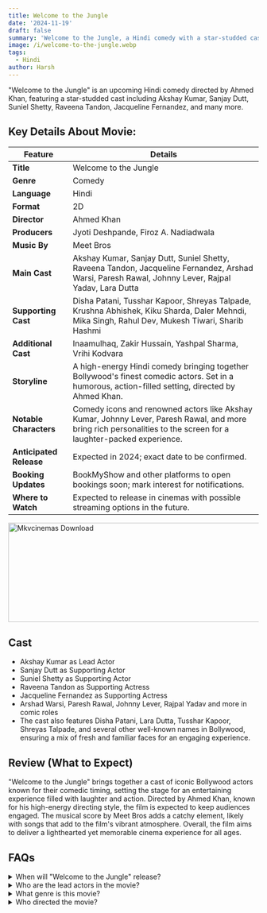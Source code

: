 ```yaml
---
title: Welcome to the Jungle
date: '2024-11-19'
draft: false
summary: 'Welcome to the Jungle, a Hindi comedy with a star-studded cast including Akshay Kumar, Sanjay Dutt, and Raveena Tandon. Directed by Ahmed Khan, this movie promises a thrilling blend of humor and action.'
image: /i/welcome-to-the-jungle.webp
tags:
  - Hindi
author: Harsh
---
```


"Welcome to the Jungle" is an upcoming Hindi comedy directed by Ahmed Khan, featuring a star-studded cast including Akshay Kumar, Sanjay Dutt, Suniel Shetty, Raveena Tandon, Jacqueline Fernandez, and many more.

## Key Details About Movie:

| **Feature**             | **Details**                                                                                                                                                       |
| ----------------------- | ----------------------------------------------------------------------------------------------------------------------------------------------------------------- |
| **Title**               | Welcome to the Jungle                                                                                                                                             |
| **Genre**               | Comedy                                                                                                                                                            |
| **Language**            | Hindi                                                                                                                                                             |
| **Format**              | 2D                                                                                                                                                                |
| **Director**            | Ahmed Khan                                                                                                                                                        |
| **Producers**           | Jyoti Deshpande, Firoz A. Nadiadwala                                                                                                                              |
| **Music By**            | Meet Bros                                                                                                                                                         |
| **Main Cast**           | Akshay Kumar, Sanjay Dutt, Suniel Shetty, Raveena Tandon, Jacqueline Fernandez, Arshad Warsi, Paresh Rawal, Johnny Lever, Rajpal Yadav, Lara Dutta                |
| **Supporting Cast**     | Disha Patani, Tusshar Kapoor, Shreyas Talpade, Krushna Abhishek, Kiku Sharda, Daler Mehndi, Mika Singh, Rahul Dev, Mukesh Tiwari, Sharib Hashmi                   |
| **Additional Cast**     | Inaamulhaq, Zakir Hussain, Yashpal Sharma, Vrihi Kodvara                                                                                                          |
| **Storyline**           | A high-energy Hindi comedy bringing together Bollywood's finest comedic actors. Set in a humorous, action-filled setting, directed by Ahmed Khan.                 |
| **Notable Characters**  | Comedy icons and renowned actors like Akshay Kumar, Johnny Lever, Paresh Rawal, and more bring rich personalities to the screen for a laughter-packed experience. |
| **Anticipated Release** | Expected in 2024; exact date to be confirmed.                                                                                                                     |
| **Booking Updates**     | BookMyShow and other platforms to open bookings soon; mark interest for notifications.                                                                            |
| **Where to Watch**      | Expected to release in cinemas with possible streaming options in the future.                                                                                     |

<a href="https://mkvcinemas.buzz/bookmarks-list">
  <img src="/mkvcinemas-btn.webp" alt="Mkvcinemas Download" width="600" height="200" loading="lazy">
</a>

## Cast

- Akshay Kumar as Lead Actor
- Sanjay Dutt as Supporting Actor
- Suniel Shetty as Supporting Actor
- Raveena Tandon as Supporting Actress
- Jacqueline Fernandez as Supporting Actress
- Arshad Warsi, Paresh Rawal, Johnny Lever, Rajpal Yadav and more in comic roles
- The cast also features Disha Patani, Lara Dutta, Tusshar Kapoor, Shreyas Talpade, and several other well-known names in Bollywood, ensuring a mix of fresh and familiar faces for an engaging experience.

## Review (What to Expect)

"Welcome to the Jungle" brings together a cast of iconic Bollywood actors known for their comedic timing, setting the stage for an entertaining experience filled with laughter and action. Directed by Ahmed Khan, known for his high-energy directing style, the film is expected to keep audiences engaged. The musical score by Meet Bros adds a catchy element, likely with songs that add to the film's vibrant atmosphere. Overall, the film aims to deliver a lighthearted yet memorable cinema experience for all ages.

<!-- ## Trailer -->

<!-- <iframe width="100%" height="380" src="https://www.youtube.com/embed/RKZJtoFoaQg?si=lQyogWrIXd94EcMW" title={title} frameborder="0" allow="accelerometer; autoplay; clipboard-write; encrypted-media; gyroscope; picture-in-picture; web-share" referrerpolicy="strict-origin-when-cross-origin" allowfullscreen loading="lazy"></iframe> -->

## FAQs

<details>
  <summary>When will "Welcome to the Jungle" release?</summary>
  <p>The release date is yet to be confirmed. Stay tuned for updates on bookings!</p>
</details>

<details>
  <summary>Who are the lead actors in the movie?</summary>
  <p>Akshay Kumar, Sanjay Dutt, and Suniel Shetty are among the prominent leads.</p>
</details>

<details>
  <summary>What genre is this movie?</summary>
  <p>"Welcome to the Jungle" is a Hindi comedy.</p>
</details>

<details>
  <summary>Who directed the movie?</summary>
  <p>Ahmed Khan directed the film.</p>
</details>
